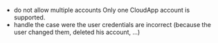 * do not allow multiple accounts
    Only one CloudApp account is supported.
* handle the case were the user credentials are incorrect (because the user changed them, deleted his account, ...)
